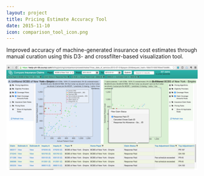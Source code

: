 ```yaml
---
layout: project
title: Pricing Estimate Accuracy Tool
date: 2015-11-10
icon: comparison_tool_icon.png
---
```


Improved accuracy of machine-generated insurance cost estimates through manual curation using this D3- and crossfilter-based visualization tool.


<!--more-->



![Comparison Tool Screenshot](/images/projects/comparison_tool/comparison_tool_filter.png)